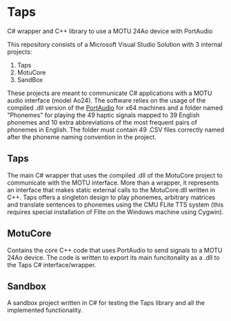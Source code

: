 # Taps
C# wrapper and C++ library to use a MOTU 24Ao device with PortAudio

This repository consists of a Microsoft Visual Studio Solution with 3 internal projects:

1. Taps
2. MotuCore
3. SandBox

These projects are meant to communicate C# applications with a MOTU audio interface (model Ao24). The software relies on the usage of the compiled .dll version of the [PortAudio](http://www.portaudio.com/) for x64 machines and a folder named "Phonemes" for playing the 49 haptic signals mapped to 39 English phonemes and 10 extra abbreviations of the most frequent pairs of phonemes in English. The folder must contain 49 .CSV files correctly named after the phoneme naming convention in the project. 

## Taps

The main C# wrapper that uses the compiled .dll of the MotuCore project to communicate with the MOTU interface. More than a wrapper, it represents an interface that makes static external calls to the MotuCore.dll written in C++. Taps offers a singleton design to play phonemes, arbitrary matrices and translate sentences to phonemes using the CMU FLite TTS system (this requires special installation of Flite on the Windows machine using Cygwin).

## MotuCore

Contains the core C++ code that uses PortAudio to send signals to a MOTU 24Ao device. The code is written to export its main funcitonality as a .dll to the Taps C# interface/wrapper.

## Sandbox

A sandbox project written in C# for testing the Taps library and all the implemented functionality. 

